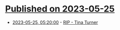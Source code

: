 # [Published on 2023-05-25](index.md)

* [2023-05-25, 05:20:00](https://soylentnews.org/article.pl?sid=23/05/25/0526215&from=rss) - [RIP - Tina Turner](https://soylentnews.org/article.pl?sid=23/05/25/0526215&from=rss)
